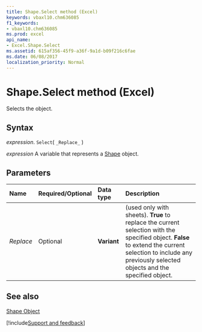 ```yaml
---
title: Shape.Select method (Excel)
keywords: vbaxl10.chm636085
f1_keywords:
- vbaxl10.chm636085
ms.prod: excel
api_name:
- Excel.Shape.Select
ms.assetid: 615af356-45f9-a36f-9a1d-b09f216c6fae
ms.date: 06/08/2017
localization_priority: Normal
---
```



# Shape.Select method (Excel)

Selects the object.


## Syntax

_expression_. `Select`( `_Replace_` )

_expression_ A variable that represents a [Shape](./Excel.Shape.md) object.


## Parameters



|Name|Required/Optional|Data type|Description|
|:-----|:-----|:-----|:-----|
| _Replace_|Optional| **Variant**| (used only with sheets). **True** to replace the current selection with the specified object. **False** to extend the current selection to include any previously selected objects and the specified object.|

## See also


[Shape Object](Excel.Shape.md)

[!include[Support and feedback](~/includes/feedback-boilerplate.md)]
